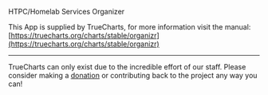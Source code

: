 HTPC/Homelab Services Organizer

This App is supplied by TrueCharts, for more information visit the manual: [https://truecharts.org/charts/stable/organizr](https://truecharts.org/charts/stable/organizr)

---

TrueCharts can only exist due to the incredible effort of our staff.
Please consider making a [donation](https://truecharts.org/sponsor) or contributing back to the project any way you can!
